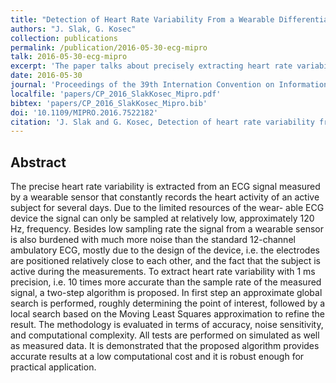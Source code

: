 ```yaml
---
title: "Detection of Heart Rate Variability From a Wearable Differential ECG Device"
authors: "J. Slak, G. Kosec"
collection: publications
permalink: /publication/2016-05-30-ecg-mipro
talk: 2016-05-30-ecg-mipro
excerpt: 'The paper talks about precisely extracting heart rate variability from noise ECG signal extracted from mobile sensor using MLS based approximation.'
date: 2016-05-30
journal: 'Proceedings of the 39th Internation Convention on Information and Communication Technology, Electornics and Microelectornics (MIPRO 2016)'
localfile: 'papers/CP_2016_SlakKosec_Mipro.pdf'
bibtex: 'papers/CP_2016_SlakKosec_Mipro.bib'
doi: '10.1109/MIPRO.2016.7522182'
citation: 'J. Slak and G. Kosec, Detection of heart rate variability from a wearable differential ECG device, in: MIPRO 2016: 39th International Convention on Information and Communication Technology, Electronics and Microelectronics, May 30–June 3, 2016, Opatija, Croatia (ed. P. Biljanović), MIPRO proceedings, IEEE, Croatian Society for Information and Communication Technology, Electronics and Microelectronics, 2016, pp. 430–435, doi:10.1109/mipro.2016.7522182.'
---
```


## Abstract

The precise heart rate variability is extracted from an ECG signal measured by a wearable sensor
that constantly records the heart activity of an active subject for several days. Due to the limited
resources of the wear- able ECG device the signal can only be sampled at relatively low,
approximately 120 Hz, frequency. Besides low sampling rate the signal from a wearable sensor is also
burdened with much more noise than the standard 12-channel ambulatory ECG, mostly due to the design
of the device, i.e. the electrodes are positioned relatively close to each other, and the fact
that the subject is active during the measurements. To extract heart rate variability with 1 ms
precision, i.e. 10 times more accurate than the sample rate of the measured signal, a two-step
algorithm is proposed. In first step an approximate global search is performed, roughly determining
the point of interest, followed by a local search based on the Moving Least Squares approximation
to refine the result. The methodology is evaluated in terms of accuracy, noise sensitivity, and
computational complexity. All tests are performed on simulated as well as measured data. It is
demonstrated that the proposed algorithm provides accurate results at a low computational cost and
it is robust enough for practical application.
